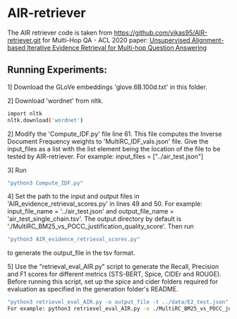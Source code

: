 # AIR-retriever
The AIR retriever code is taken from https://github.com/vikas95/AIR-retriever.git for Multi-Hop QA - ACL 2020 paper: [Unsupervised Alignment-based Iterative Evidence Retrieval for Multi-hop Question Answering](https://arxiv.org/abs/2005.01218)

## Running Experiments:

1] Download the GLoVe embeddings 'glove.6B.100d.txt' in this folder.

2] Download 'wordnet' from nltk.
```bash
import nltk
nltk.download('wordnet')
```

2] Modify the 'Compute_IDF.py' file line 61. This file computes the Inverse Document Frequency weights to 'MultiRC_IDF_vals.json' file. Give the input_files as a list with the list element being the location of the file to be tested by AIR-retriever. For example: input_files = \["../air_test.json"\]

3] Run 
```bash
"python3 Compute_IDF.py"
```
4] Set the path to the input and output files in 'AIR_evidence_retrieval_scores.py' in lines 49 and 50. For example: input_file_name = '../air_test.json' and output_file_name = 'air_test_single_chain.tsv'. The output directory by default is './MultiRC_BM25_vs_POCC_justification_quality_score'. Then run 
```bash
"python3 AIR_evidence_retrieval_scores.py" 
```
to generate the output_file in the tsv format. 

5] Use the "retrieval_eval_AIR.py" script to generate the Recall, Precision and F1 scores for different metrics (STS-BERT, Spice, CIDEr and ROUGE). Before running this script, set up the spice and cider folders required for evaluation as specified in the generation folder's README.
```bash
"python3 retrievel_eval_AIR.py -o output_file -t ../data/E2_test.json"
For example: python3 retrievel_eval_AIR.py -o ./MultiRC_BM25_vs_POCC_justification_quality_score/air_test_single_chain.tsv -t ../data/E2_test.json
```
